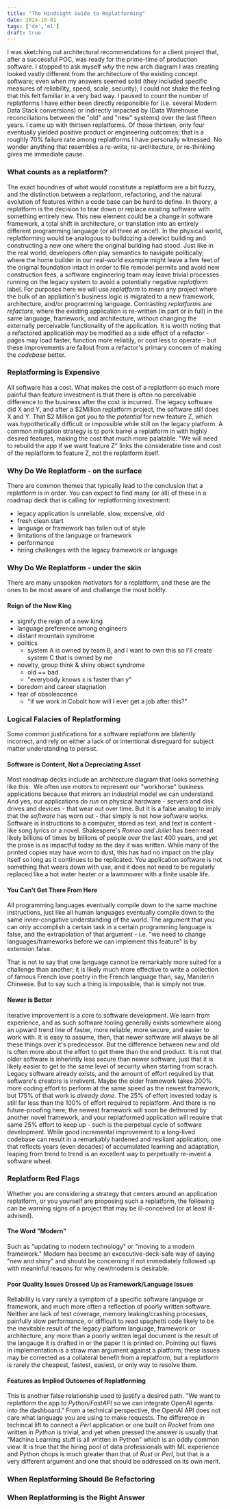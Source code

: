 ```yaml
---
title: "The Hindsight Guide to Replatforming"
date: 2024-10-01
tags: ['de','ml']
draft: true
---
```

I was sketching out architectural recommendations for a client project that, after a successful POC, was ready for the prime-time of production software. I stopped to ask myself _why_ the new arch diagram I was creating looked vastly different from the architecture of the existing concept software; even when my answers seemed solid (they included specific measures of reliability, speed, scale, security), I could not shake the feeling that this felt familiar in a very bad way. I paused to count the number of replatforms I have either been directly responsible for (i.e. several Modern Data Stack conversions) or indirectly impacted by (Data Warehouse reconciliations between the "old" and "new" systems) over the last fifteen years. I came up with thirteen replatforms. Of those thirteen, only four eventually yielded positive product or engineering outcomes; that is a roughly 70% failure rate among replatforms I have personally witnessed. No wonder anything that resembles a re-write, re-architecture, or re-thinking gives me immediate pause. 

### What counts as a replatform?
The exact boundries of what would constitute a replatform are a bit fuzzy, and the distinction between a replatform, refactoring, and the natural evolution of features within a code base can be hard to define. In theory, a replatform is the decision to tear down or replace existing software with something entirely new. This new element could be a change in software framework, a total shift in architecture, or translation into an entirely different programming language (or all three at once!). In the physical world, replatforming would be analogous to bulldozing a derelict building and constructing a new one where the original building had stood. Just like in the real world, developers often play semantics to navigate politically; where the home builder in our real-world example might leave a few feet of the original foundation intact in order to file remodel permits and avoid new construction fees, a software engineering team may leave trivial processes running on the legacy system to avoid a potentially negative _replatform_ label. For purposes here we will use _replatform_ to mean any project where the bulk of an appliation's business logic is migrated to a new framework, architecture, and/or programming language. Contrasting _replatforms_ are _refactors_, where the existing application is re-written (in part or in full) in the same language, framework, and architecture, without changing the externally perceivable functionality of the application. It is worth noting that a refactored application may be modified as a side effect of a refactor - pages may load faster, function more reliably, or cost less to operate - but these improvements are fallout from a refactor's primary concern of making the _codebase_ better. 

### Replatforming is Expensive
All software has a cost. What makes the cost of a replatform so much more painful than feature investment is that there is often no perceivable difference to the business after the cost is incurred. The legacy software did X and Y, and after a $2Million replatform project, the software still does X and Y. That $2 Million got you to the _potential_ for new feature Z, which was hypothetically difficult or impossible while still on the legacy platform. A common mitigation strategy is to pork barrel a replatform in with highly desired features, making the cost that much more palatable. "We will need to rebuild the app if we want feature Z" links the considerable time and cost of the replatform to feature Z, not the replatform itself. 

### Why Do We Replatform - on the surface
There are common themes that typically lead to the conclusion that a replatform is in order. You can expect to find many (or all) of these in a roadmap deck that is calling for replatforming investment: 

- legacy application is unreliable, slow, expensive, old
- fresh clean start
- language or framework has fallen out of style
- limitations of the language or framework
- performance
- hiring challenges with the legacy framework or language

### Why Do We Replatform - under the skin
There are many unspoken motivators for a replatform, and these are the ones to be most aware of and challange the most boldly. 

#### Reign of the New King

- signify the reign of a new king
- language preference among engineers
- distant mountain syndrome
- politics
	- system A is owned by team B, and I want to own this so I'll create system C that is owned by me
- novelty, group think & shiny object syndrome
	- old == bad
	- "everybody knows x is faster than y"
- boredom and career stagnation
- fear of obsolescence
	- "if we work in Cobolt how will I ever get a job after this?"

### Logical Falacies of Replatforming
Some common justifications for a software replatform are blatently incorrect, and rely on either a lack of or intentional disreguard for subject matter understanding to persist.

#### Software is Content, Not a Depreciating Asset
Most roadmap decks include an architecture diagram that looks something like this: 
<image>
We often use motors to represent our "workhorse" business applications because that mirrors an industrial model we can understand. And yes, our applications do _run_ on physical hardware - servers and disk drives and devices - that wear out over time. But it is a false analog to imply that the _software_ has worn out - that simply is not how software works. Software is instructions to a computer, stored as text, and text is content - like song lyrics or a novel. Shakespere's _Romeo and Juliet_ has been read likely billions of times by billions of people over the last 400 years, and yet the prose is as impactful today as the day it was written. While many of the printed copies may have worn to dust, this has had no impact on the play itself so long as it continues to be replicated. You application software is not something that wears down with use, and it does not need to be regularly replaced like a hot water heater or a lawnmower with a finite usable life.

#### You Can't Get There From Here
All programming languages eventually compile down to the same machine instructions, just like all human languages eventually compile down to the same inner-congative understanding of the world. The argument that you can only accomplish a certain task in a certain programming language is false, and the extrapolation of that argument - i.e. "we need to change languages/frameworks before we can implement this feature" is by extension false. 

That is not to say that one language cannot be remarkably more suited for a challenge than another; it is likely much more effective to write a collection of famous French love poetry in the French language than, say, Manderin Chineese. But to say such a thing is impossible, that is simply not true. 

#### Newer is Better
Iterative improvement is a core to software development. We learn from experience, and as such software tooling generally exists somewhere along an upward trend line of faster, more reliable, more secure, and easier to work with. It is easy to assume, then, that newer software will always be all these things over it's predecessor. 
But the difference between new and old is often more about the effort to get there than the end product. It is not that older software is inherintly less secure than newer software, just that it is likely easier to get to the same level of security when starting from scrach. Legacy software already exists, and the amount of effort required by that software's creators is irrelivent. Maybe the older framework takes 200% more coding effort to perform at the same speed as the newest framework, but 175% of that work is _already done_. The 25% of effort invested today is still far less than the 100% of effort required to replatform. And there is no future-proofing here; the newest framework will soon be dethroned by another novel framework, and your replatformed application will require that same 25% effort to keep up - such is the perpetual cycle of software development. While good incremental improvement to a long-lived codebase can result in a remarkably hardened and resiliant application, one that reflects years (even decades) of accumulated learning and adaptation, leaping from trend to trend is an excellent way to perpetually re-invent a software wheel.

### Replatform Red Flags
Whether you are considering a strategy that centers around an application replatform, or you yourself are proposing such a replatform, the following can be warning signs of a project that may be ill-conceived (or at least ill-advised).

#### The Word "Modern"
Such as "updating to modern technology" or "moving to a modern framework." Modern has become an excecutive-deck-safe way of saying "new and shiny" and should be concerning if not immediately followed up with meaninful reasons for why new/modern is desirable.

#### Poor Quality Issues Dressed Up as Framework/Language Issues
Reliability is vary rarely a symptom of a specific software language or framework, and much more often a reflection of poorly written software. Neither are lack of test coverage, memory leaking/crashing processes, painfully slow performance, or difficult to read spaghetti code likely to be the inevitable result of the legacy platform language, framework or architecture, any more than a poorly written legal document is the result of the langauge it is drafted in or the paper it is printed on.  Pointing out flaws in implementation is a straw man argument against a platform; these issues may be corrected as a collateral benefit from a replatform, but a replatform is rarely the cheapest, fastest, easiest, or only way to resolve them.

#### Features as Implied Outcomes of Replatforming
This is another false relationship used to justify a desired path. "We want to replatform the app to _Python/FastAPI_ so we can integrate OpenAI agents into the dashboard." From a technical perspective, the OpenAI API does not care what language you are using to make requests. The difference in techincal lift to connect a _Perl_ application or one built on _Rocket_ from one written in _Python_ is trivial, and yet when pressed the answer is usually that "Machine Learning stuff is all written in Python" which is an oddly common view. It is true that the hiring pool of data professionals with ML experience and Python chops is much greater than that of _Rust_ or _Perl_, but that is a very different argument and one that should be addressed on its own merit.  

### When Replatforming Should Be Refactoring


### When Replatforming is the Right Answer

<!--stackedit_data:
eyJoaXN0b3J5IjpbMjAyNTI0MzcwMywtMTUzMjIzMjkwMiwtMT
Y2NDcyNjc4NCwtMzcwNzgwMTA3LC0xNjA0MTMwMDk3LDcwODk0
MTk0OF19
-->